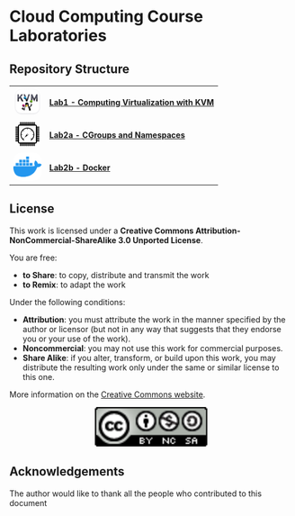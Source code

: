 # Cloud Computing Course Laboratories

## Repository Structure

<table>
  <tr>
    <td><img src="./images/kvm.png" alt="Lab1 Icon" width="50" style="background-color:white;border-radius: 15px;"></td>
    <td><a href="./lab1/README.md"><b>Lab1 - Computing Virtualization with KVM</b></a></td>
  </tr>
   <tr>
    <td><img src="./images/cgroup.png" alt="Lab2a Icon" width="50" style="background-color:white;border-radius: 15px;"></td>
    <td><a href="./lab2a/README.md"><b>Lab2a - CGroups and Namespaces</b></a></td>
  </tr>
  </tr>
   <tr>
    <td><img src="./images/docker.png" alt="Lab2b Icon" width="50" style="background-color:white;border-radius: 15px;"></td>
    <td><a href="./lab2b/README.md"><b>Lab2b - Docker</b></a></td>
  </tr>
</table>



## License

This work is licensed under a **Creative Commons Attribution-NonCommercial-ShareAlike 3.0 Unported License**.

You are free:  
- **to Share**: to copy, distribute and transmit the work  
- **to Remix**: to adapt the work  

Under the following conditions:  
- **Attribution**: you must attribute the work in the manner specified by the author or licensor (but not in any way that suggests that they endorse you or your use of the work).  
- **Noncommercial**: you may not use this work for commercial purposes.  
- **Share Alike**: if you alter, transform, or build upon this work, you may distribute the resulting work only under the same or similar license to this one.  

More information on the [Creative Commons website](http://creativecommons.org).

<p align="center">
  <img src="./cc-license.png" alt="Creative Commons License" width="200"/>
</p>

## Acknowledgements

The author would like to thank all the people who contributed to this document


